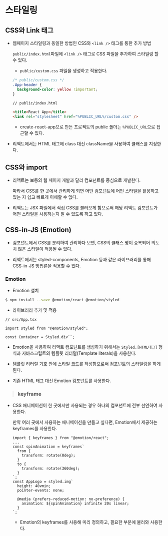 # 스타일링

## CSS와 Link 태그

- 웹페이지 스타일링과 동일한 방법인 CSS와 `<link />` 태그를 통한 추가 방법

  `public/index.html`파일에 `<link />` 태그로 CSS 파일을 추가하여 스타일링 할 수 있다.

  - `public/custom.css` 파일을 생성하고 적용한다.

  ```css
  /* public/custom.css */
  .App-header {
    background-color: yellow !important;
  }
  ```

  ```html
  // public/index.html

  <title>React App</title>
  <link rel="stylesheet" href="%PUBLIC_URL%/custom.css" />
  ```

  - create-react-app으로 만든 프로젝트의 public 폴더는 `%PUBLIC_URL`으로 접근할 수 있다.

- 리액트에서는 HTML 태그에 class 대신 className을 사용하여 클래스를 지정한다.

## CSS와 import

- 리액트는 보통의 웹 페이지 개발과 달리 컴포넌트를 중심으로 개발한다.

  따라서 CSS를 한 곳에서 관리하게 되면 어떤 컴포넌트에 어떤 스타일을 활용하고 있는 지 쉽고 빠르게 이해할 수 없다.

- 리액트는 JSX 파일에서 직접 CSS를 불러오게 함으로써 해당 리액트 컴포넌트가 어떤 스타일을 사용하는지 알 수 있도록 하고 있다.

## CSS-in-JS (Emotion)

- 컴포넌트에서 CSS를 분리하여 관리하다 보면, CSS의 클래스 명이 중복되어 의도치 않은 스타일이 적용될 수 있다.

- 리액트에서는 styled-components, Emotion 등과 같은 라이브러리를 통해 CSS-in-JS 방법론을 적용할 수 있다.

### Emotion

- Emotion 설치

```bash
$ npm install --save @emotion/react @emotion/styled
```

- 라이브러리 추가 및 적용

```tsx
// src/App.tsx

import styled from "@emotion/styled";

const Container = Styled.div``;
```

- Emotion을 사용하여 리액트 컴포넌트를 생성하기 위해서는 `Styled.[HTML태그]` 형식과 자바스크립트의 템플릿 리터럴(Template literals)을 사용한다.

- 템플릿 리터럴 기호 안에 스타일 코드를 작성함으로써 컴포넌트의 스타일링을 하게 된다.

- 기존 HTML 태그 대신 Emotion 컴포넌트를 사용한다.

> ### keyframe

- CSS 애니메이션이 한 곳에서만 사용되는 경우 하나의 컴포넌트에 전부 선언하여 사용한다.

  만약 여러 곳에서 사용하는 애니메이션을 만들고 싶다면, Emotion에서 제공하는 keyframes를 사용한다.

  ```tsx
  import { keyframes } from "@emotion/react";
  ...
  const spinAnimation = keyframes`
    from {
      transform: rotate(0deg);
    }
    to {
      transform: rotate(360deg);
    }
  `;
  const AppLogo = styled.img`
    height: 40vmin;
    pointer-events: none;

    @media (prefers-reduced-motion: no-preference) {
      animation: ${spinAnimation} infinite 20s linear;
    }
  `;
  ```

  - Emotion의 keyframes를 사용해 미리 정의하고, 필요한 부분에 불러와 사용한다.
